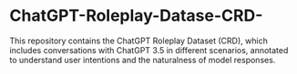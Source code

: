 # ChatGPT-Roleplay-Datase-CRD-
This repository contains the ChatGPT Roleplay Dataset (CRD), which includes conversations with ChatGPT 3.5 in different scenarios, annotated to understand user intentions and the naturalness of model responses.
